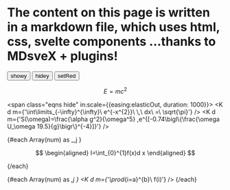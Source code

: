 <!-- <link rel="stylesheet" href="https://cdn.jsdelivr.net/npm/katex@0.16.2/dist/katex.min.css" integrity="sha384-bYdxxUwYipFNohQlHt0bjN/LCpueqWz13HufFEV1SUatKs1cm4L6fFgCi1jT643X" crossorigin="anonymous"> -->
<script>
    import { elementColor } from "$lib/store.js"
    // $:console.log($elementColor)
    import K from '$lib/Katex.svelte'; 
    // this component already includes the commented rel link above, otherwise it's needed
    import { blur, scale, fly, fade} from 'svelte/transition'
    import { elasticOut, /* quintOut,*/ } from 'svelte/easing'

    let x = 2


    $: buttonColorTransition = `background: ${$elementColor};transition: background-color 0.4s cubic-bezier(0.64, 0, 0.78, 0)`



    import { onMount } from 'svelte'
    let eqns=[];
    let observer

    
    onMount(()=>{
        eqns = document.querySelectorAll(".eqns")
        
        const options = {
            root: null,
            threshold: 0.1,
            // rootMargin:"-2000px" 
            // rootMargin:"-100px" //shows the lag effect
        }
        observer = new IntersectionObserver( (entries,observer) => {
            entries.forEach( entry => {
                console.log(entry);
                if(!entry.isIntersecting) { return }
                entry.target.classList.remove("hide");
                // entry.target.className-="hide";
                // entry.target.style.color="blue";
                // entry.target.style.display="block"
                observer.unobserve(entry.target)
            })
        }, options)

        for(let eqn of eqns) { observer.observe(eqn) }
    })

let num = 400


function showy(){
     for(let el of eqns){
        el.style.display="block"
     }

}
function hidey(){

    for(let el of eqns){
        el.style.display="none"
    }
}

function setRed(){
     for(let el of eqns){
        el.style.color="red"
    }
}
</script>



# The content on this page is written in a markdown file, which uses html, css, svelte components ...thanks to MDsveX + plugins!


<button on:click={showy}>showy</button>
<button on:click={hidey}>hidey</button>
<button on:click={setRed}>setRed</button>



<!-- or span  in this funky way. Value of span  is using it with IntersectionObserver below -->
<span   class="eqns hide" >

$$
E=mc^{2}
$$

</span >



<span class="eqns hide"  in:scale={{easing:elasticOut, duration: 1000}}>
	<K d m={'\\int\\limits_\{-\\infty\}\^\{\\infty\}\ e\^\{-x\^\{2\}\}\ \\\,\ dx\ =\ \\sqrt\{\\pi\}'}  />
	<K
		d
		m={'S(\\omega)=\\frac{\\alpha g^2}{\\omega^5} ,e^{[-0.74\\bigl\\{\\frac{\\omega U_\\omega 19.5}{g}\\bigr\\}^{-4}]}'}
	/>
</span>



{#each Array(num) as _,j }
<span   class="eqns hide" > 

$$
\begin{aligned} 
I=\int_{0}^{1}f(x)d x
\end{aligned}
$$

</span >
{/each}

{#each Array(num) as _,j }
    <span  class="eqns hide">
        <K d m={'\\prod_\{i=a\}\^\{b\}\ f\(i\)'}  />
    </span >
{/each}


<!-- tailwind is still very useful inline, however so are original bullet points,   -->
<style>

  

    /* .eqns {
        display:block;
    } */
    .eqns.hide {
        /* display:none; */

        width:0;
        height: 0; 
        overflow: hidden;
        /* visibility: visible; */
    }

  
   
   
    blockquote {  
        margin: 0;  
        padding-left: 1.4rem;  
        border-left: 8px solid #bbb; 
        /* border-left: 4px solid #dadada;  */
        }
    ul { 
    list-style-type: disc; 
    list-style-position: inside; 
    }
    ol { 
    list-style-type: decimal; 
    list-style-position: inside; 
    }
    ul ul, ol ul { 
    list-style-type: circle; 
    list-style-position: inside; 
    margin-left: 15px; 
    }
    ol ol, ul ol { 
    list-style-type: lower-latin; 
    list-style-position: inside; 
    margin-left: 15px; 
    }
    h1 {
    @apply text-2xl;
    }
    h2 {
    @apply text-xl;
    }
    h3 {
    @apply text-lg;
    }
    a {
    @apply text-blue-600 underline;
    }
</style>